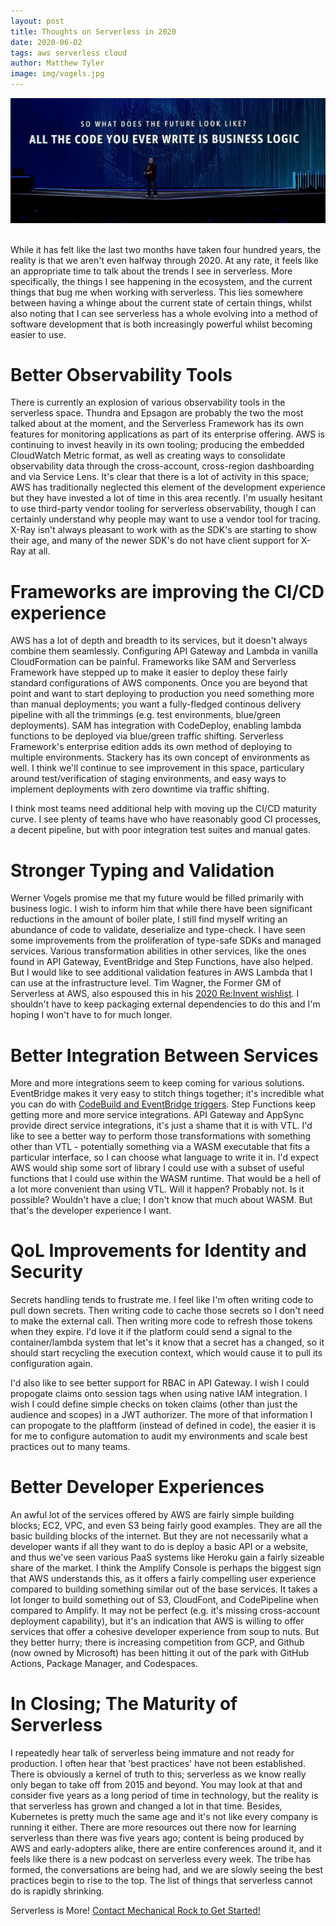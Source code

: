 ```yaml
---
layout: post
title: Thoughts on Serverless in 2020
date: 2020-06-02
tags: aws serverless cloud
author: Matthew Tyler
image: img/vogels.jpg
---
```


<center><img src="/img/vogels.jpg" /></center>
<br/>

While it has felt like the last two months have taken four hundred years, the reality is that we aren't even halfway through 2020. At any rate, it feels like an appropriate time to talk about the trends I see in serverless. More specifically, the things I see happening in the ecosystem, and the current things that bug me when working with serverless. This lies somewhere between having a whinge about the current state of certain things, whilst also noting that I can see serverless has a whole evolving into a method of software development that is both increasingly powerful whilst becoming easier to use.

# Better Observability Tools

There is currently an explosion of various observability tools in the serverless space. Thundra and Epsagon are probably the two the most talked about at the moment, and the Serverless Framework has its own features for monitoring applications as part of its enterprise offering. AWS is continuing to invest heavily in its own tooling; producing the embedded CloudWatch Metric format, as well as creating ways to consolidate observability data through the cross-account, cross-region dashboarding and via Service Lens. It's clear that there is a lot of activity in this space; AWS has traditionally neglected this element of the development experience but they have invested a lot of time in this area recently. I'm usually hesitant to use third-party vendor tooling for serverless observability, though I can certainly understand why people may want to use a vendor tool for tracing. X-Ray isn't always pleasant to work with as the SDK's are starting to show their age, and many of the newer SDK's do not have client support for X-Ray at all.

# Frameworks are improving the CI/CD experience

AWS has a lot of depth and breadth to its services, but it doesn't always combine them seamlessly. Configuring API Gateway and Lambda in vanilla CloudFormation can be painful. Frameworks like SAM and Serverless Framework have stepped up to make it easier to deploy these fairly standard configurations of AWS components. Once you are beyond that point and want to start deploying to production you need something more than manual deployments; you want a fully-fledged continous delivery pipeline with all the trimmings (e.g. test environments, blue/green deployments). SAM has integration with CodeDeploy, enabling lambda functions to be deployed via blue/green traffic shifting. Serverless Framework's enterprise edition adds its own method of deploying to multiple environments. Stackery has its own concept of environments as well. I think we'll continue to see improvement in this space, particulary around test/verification of staging environments, and easy ways to implement deployments with zero downtime via traffic shifting. 

I think most teams need additional help with moving up the CI/CD maturity curve. I see plenty of teams have who have reasonably good CI processes, a decent pipeline, but with poor integration test suites and manual gates.

# Stronger Typing and Validation

Werner Vogels promise me that my future would be filled primarily with business logic. I wish to inform him that while there have been significant reductions in the amount of boiler plate, I still find myself writing an abundance of code to validate, deserialize and type-check. I have seen some improvements from the proliferation of type-safe SDKs and managed services. Various transformation abilities in other services, like the ones found in API Gateway, EventBridge and Step Functions, have also helped. But I would like to see additional validation features in AWS Lambda that I can use at the infrastructure level. Tim Wagner, the Former GM of Serverless at AWS, also espoused this in his [2020 Re:Invent wishlist](https://medium.com/@timawagner/tims-take-re-invent-2020-serverless-wishlist-7f0756da4cd0). I shouldn't have to keep packaging external dependencies to do this and I'm hoping I won't have to for much longer.

# Better Integration Between Services

More and more integrations seem to keep coming for various solutions. EventBridge makes it very easy to stitch things together; it's incredible what you can do with [CodeBuild and EventBridge triggers](https://aws.amazon.com/blogs/devops/using-aws-codebuild-to-execute-administrative-tasks/). Step Functions keep getting more and more service integrations. API Gateway and AppSync provide direct service integrations, it's just a shame that it is with VTL. I'd like to see a better way to perform those transformations with something other than VTL - potentially something via a WASM executable that fits a particular interface, so I can choose what language to write it in. I'd expect AWS would ship some sort of library I could use with a subset of useful functions that I could use within the WASM runtime. That would be a hell of a lot more convenient than using VTL. Will it happen? Probably not. Is it possible? Wouldn't have a clue; I don't know that much about WASM. But that's the developer experience I want.

# QoL Improvements for Identity and Security

Secrets handling tends to frustrate me. I feel like I'm often writing code to pull down secrets. Then writing code to cache those secrets so I don't need to make the external call. Then writing more code to refresh those tokens when they expire. I'd love it if the platform could send a signal to the container/lambda system that let's it know that a secret has a changed, so it should start recycling the execution context, which would cause it to pull its configuration again.

I'd also like to see better support for RBAC in API Gateway. I wish I could propogate claims onto session tags when using native IAM integration. I wish I could define simple checks on token claims (other than just the audience and scopes) in a JWT authorizer. The more of that information I can propogate to the plaftform (instead of defined in code), the easier it is for me to configure automation to audit my environments and scale best practices out to many teams.

# Better Developer Experiences

An awful lot of the services offered by AWS are fairly simple building blocks; EC2, VPC, and even S3 being fairly good examples. They are all the basic building blocks of the internet. But they are not necessarily what a developer wants if all they want to do is deploy a basic API or a website, and thus we've seen various PaaS systems like Heroku gain a fairly sizeable share of the market. I think the Amplify Console is perhaps the biggest sign that AWS understands this, as it offers a fairly compelling user experience compared to building something similar out of the base services. It takes a lot longer to build something out of S3, CloudFont, and CodePipeline when compared to Amplify. It may not be perfect (e.g. it's missing cross-account deployment capability), but it's an indication that AWS is willing to offer services that offer a cohesive developer experience from soup to nuts. But they better hurry; there is increasing competition from GCP, and Github (now owned by Microsoft) has been hitting it out of the park with GitHub Actions, Package Manager, and Codespaces.

# In Closing; The Maturity of Serverless

I repeatedly hear talk of serverless being immature and not ready for production. I often hear that 'best practices' have not been established. There is obviously a kernel of truth to this; serverless as we know really only began to take off from 2015 and beyond. You may look at that and consider five years as a long period of time in technology, but the reality is that serverless has grown and changed a lot in that time. Besides, Kubernetes is pretty much the same age and it's not like every company is running it either. There are more resources out there now for learning serverless than there was five years ago; content is being produced by AWS and early-adopters alike, there are entire conferences around it, and it feels like there is a new podcast on serverless every week. The tribe has formed, the conversations are being had, and we are slowly seeing the best practices begin to rise to the top. The list of things that serverless cannot do is rapidly shrinking.

Serverless is More! [Contact Mechanical Rock to Get Started!](https://www.mechanicalrock.io/lets-get-started)

